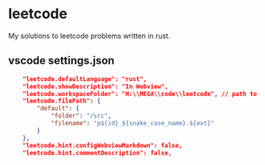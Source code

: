 # leetcode

My solutions to leetcode problems written in rust.

## vscode settings.json

```json
    "leetcode.defaultLanguage": "rust",
    "leetcode.showDescription": "In Webview",
    "leetcode.workspaceFolder": "H:\\MEGA\\code\\leetcode", // path to local repo here
    "leetcode.filePath": {
        "default": {
            "folder": "/src",
            "filename": "p${id}_${snake_case_name}.${ext}"
        }
    },
    "leetcode.hint.configWebviewMarkdown": false,
    "leetcode.hint.commentDescription": false,
```

